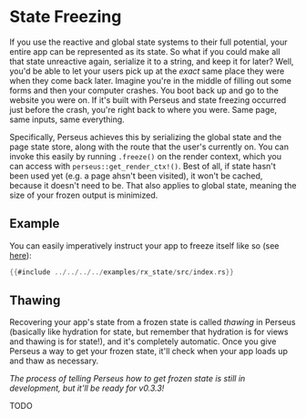 # State Freezing

If you use the reactive and global state systems to their full potential, your entire app can be represented as its state. So what if you could make all that state unreactive again, serialize it to a string, and keep it for later? Well, you'd be able to let your users pick up at the *exact* same place they were when they come back later. Imagine you're in the middle of filling out some forms and then your computer crashes. You boot back up and go to the website you were on. If it's built with Perseus and state freezing occurred just before the crash, you're right back to where you were. Same page, same inputs, same everything.

Specifically, Perseus achieves this by serializing the global state and the page state store, along with the route that the user's currently on. You can invoke this easily by running `.freeze()` on the render context, which you can access with `perseus::get_render_ctx!()`. Best of all, if state hasn't been used yet (e.g. a page ahsn't been visited), it won't be cached, because it doesn't need to be. That also applies to global state, meaning the size of your frozen output is minimized.

## Example

You can easily imperatively instruct your app to freeze itself like so (see [here](https://github.com/arctic-hen7/perseus/tree/main/examples/rx_state/src/index.rs)):

```rust
{{#include ../../../../examples/rx_state/src/index.rs}}
```

## Thawing

Recovering your app's state from a frozen state is called *thawing* in Perseus (basically like hydration for state, but remember that hydration is for views and thawing is for state!), and it's completely automatic. Once you give Perseus a way to get your frozen state, it'll check when your app loads up and thaw as necessary.

*The process of telling Perseus how to get frozen state is still in development, but it'll be ready for v0.3.3!*

TODO
